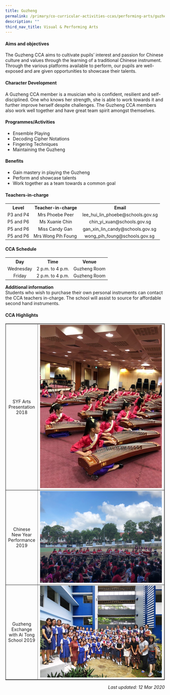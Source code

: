 ```yaml
---
title: Guzheng
permalink: /primary/co-curricular-activities-ccas/performing-arts/guzheng/
description: ""
third_nav_title: Visual & Performing Arts
---
```


<h4><strong>Aims and objectives</strong></h4>
<p>The Guzheng CCA aims to cultivate pupils&rsquo; interest and passion for Chinese culture and values through the learning of a traditional Chinese instrument. Through the various platforms available to perform, our pupils are well-exposed and are given opportunities to showcase their talents.</p>
<h4><strong>Character Development</strong></h4>
<p>A Guzheng CCA member is a musician who is confident, resilient and self-disciplined. One who knows her strength, she is able to work towards it and further improve herself despite challenges. The Guzheng CCA members also work well together and have great team spirit amongst themselves.</p>
<h4><strong>Programmes/Activities</strong></h4>
<ul>
<li>Ensemble Playing&nbsp;</li>
<li>Decoding Cipher Notations&nbsp;</li>
<li>Fingering Techniques&nbsp;</li>
<li>Maintaining the Guzheng&nbsp;</li>
</ul>
<h4><strong>Benefits</strong></h4>
<ul>
<li>Gain mastery in playing the Guzheng&nbsp;</li>
<li>Perform and showcase talents&nbsp;</li>
<li>Work together as a team towards a common goal&nbsp;</li>
</ul>
<h4><strong>Teachers-in-charge</strong></h4>
<table>
<tbody>
<tr>
<th style="text-align: center;">Level</th>
<th style="text-align: center;">Teacher-in-charge</th>
<th style="text-align: center;">Email</th>
</tr>
<tr>
<td style="text-align: center;">P3 and P4</td>
<td style="text-align: center;">Mrs Phoebe Peer</td>
<td style="text-align: center;">lee_hui_lin_phoebe@schools.gov.sg</td>
</tr>
<tr>
<td style="text-align: center;">P5 and P6</td>
<td style="text-align: center;">Ms Xuanie Chin</td>
<td style="text-align: center;">chin_yi_xuan@schools.gov.sg</td>
</tr>
<tr>
<td style="text-align: center;">P5 and P6</td>
<td style="text-align: center;">Miss Candy Gan&nbsp;</td>
<td style="text-align: center;">gan_xin_lin_candy@schools.gov.sg&nbsp;</td>
</tr>
<tr>
<td style="text-align: center;">P5 and P6</td>
<td style="text-align: center;">Mrs Wong Pih Foung&nbsp;</td>
<td style="text-align: center;">wong_pih_foung@schools.gov.sg&nbsp;</td>
</tr>
</tbody>
</table>
<h4><strong>CCA Schedule</strong></h4>
<table>
<tbody>
<tr>
<th style="text-align: center;">Day</th>
<th style="text-align: center;">Time</th>
<th style="text-align: center;">Venue</th>
</tr>
<tr>
<td style="text-align: center;">Wednesday</td>
<td style="text-align: center;">2 p.m. to 4 p.m.</td>
<td style="text-align: center;">Guzheng Room</td>
</tr>
<tr>
<td style="text-align: center;">Friday</td>
<td style="text-align: center;">2 p.m. to 4 p.m.</td>
<td style="text-align: center;">Guzheng Room</td>
</tr>
</tbody>
</table>
<p><strong>Additional information<br /></strong>Students who wish to purchase their own personal instruments can contact the CCA teachers in-charge. The school will assist to source for affordable second hand instruments.</p>
<h4><strong>CCA Highlights</strong></h4>
<table style="border-collapse: collapse; width: 100%;" border="1">
<tbody>
<tr>
<td style="width: 18%; text-align: center;">SYF Arts Presentation 2018</td>
<td style="width: 82%;"><img src="/images/guz1.jpg"></td>
</tr>
<tr>
<td style="width: 18%; text-align: center;">Chinese New Year Performance 2019</td>
<td style="width: 82%;"><img src="/images/guz2.jpg"></td>
</tr>
<tr>
<td style="width: 18%; text-align: center;">Guzheng Exchange with Ai Tong School 2019</td>
<td style="width: 82%;"><img src="/images/guz3.jpg"></td>
</tr>
</tbody>
</table>
<p style="text-align: right;"><em>Last updated: 12 Mar 2020</em></p>